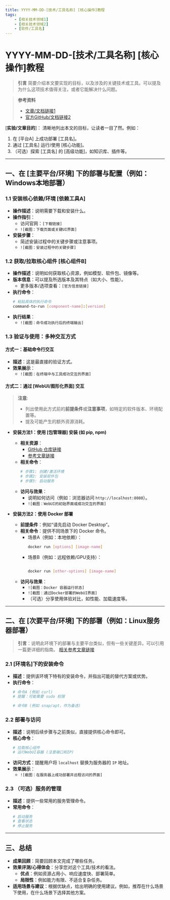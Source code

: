 ```yaml
---
title: YYYY-MM-DD-[技术/工具名称] [核心操作]教程
tags: 
    - [相关技术领域1]
    - [相关技术领域2]
    - [软件/工具名]
---
```

# YYYY-MM-DD-[技术/工具名称] [核心操作]教程

> **引言**
> 简要介绍本文要实现的目标，以及涉及的关键技术或工具。可以提及为什么这项技术值得关注，或者它能解决什么问题。

> **参考资料**
>
> - [文章/文档链接1](URL)
> - [官方GitHub/文档链接2](URL)

[**实验/文章目的**]：
清晰地列出本文的目标，让读者一目了然。例如：

1. 在 [平台A] 上成功部署 [工具名]。
2. 通过 [工具名] 运行/使用 [核心功能]。
3. （可选）探索 [工具名] 的 [高级功能]，如知识库、插件等。

---

## 一、在 [主要平台/环境] 下的部署与配置（例如：Windows本地部署）

### **1.1 安装核心依赖/环境 [依赖工具A]**

- **操作描述**：说明需要下载和安装什么。
- **操作指引**：
  - 访问官网：`[下载链接]`
  - `![截图：下载页面或关键UI界面]`
- **安装步骤**：
  - 简述安装过程中的关键步骤或注意事项。
  - `![截图：安装过程中的关键步骤]`

### **1.2 获取/拉取核心组件 [核心组件B]**

- **操作描述**：说明如何获取核心资源，例如模型、软件包、镜像等。
- **版本信息**：可以提及所选版本及其特点（如大小、性能）。
  - 更多版本/选项查看：`[官方信息链接]`
- **执行命令**：
  ```bash
  # 粘贴具体的执行命令
  command-to-run [component-name]:[version]
  ```
- **执行结果**：
  - `![截图：命令成功执行后的终端输出]`

### **1.3 验证与使用：多种交互方式**

#### **方式一：基础命令行交互**

- **描述**：这是最直接的验证方式。
- **效果展示**：
  - `![截图：在终端中与工具成功交互的界面]`

#### **方式二：通过 [WebUI/图形化界面] 交互**

> **注意**:
>
> - 列出使用此方式前的**前提条件**或**注意事项**，如特定的软件版本、环境配置等。
> - 提及可能产生的额外资源消耗。

- **安装方法1：使用 [包管理器] 安装 (如 pip, npm)**

  - **相关资源**：
    - [GitHub 仓库链接](URL)
    - [参考文章链接](URL)
  - **相关命令**：
    ```bash
    # 步骤1: 创建/激活环境
    # 步骤2: 安装软件包
    # 步骤3: 启动服务
    ```
  - **访问与效果**：
    - 说明如何访问（例如：浏览器访问 `http://localhost:8080`）。
    - `![截图：WebUI的初始界面或成功交互的界面]`
- **安装方法2：使用 Docker 部署**

  - **前提条件**：例如“请先启动 Docker Desktop”。
  - **相关命令**：提供不同场景下的 Docker 命令。
    - 场景A（例如：本地依赖）：
      ```bash
      docker run [options] [image-name]
      ```
    - 场景B（例如：远程依赖/GPU支持）：
      ```bash

      docker run [other-options] [image-name]
      ```
  - **访问与效果**：
    - `![截图：Docker 容器运行状态]`
    - `![截图：通过Docker部署的WebUI界面]`
    - （可选）分享使用体验对比，如性能、加载速度等。

---

## 二、在 [次要平台/环境] 下的部署（例如：Linux服务器部署）

> **引言**：说明此环境下的部署与主要平台类似，但有一些关键差异。可以引用一篇更详细的指南。
> [相关参考文章链接](URL)

### **2.1 [环境名]下的安装命令**

- **描述**：提供该环境下特有的安装命令，并指出可能的替代方案或优势。
- **执行命令**：
  ```bash
  # 命令A (例如 curl)
  # 提醒：可能需要 sudo 权限

  # 命令B (例如 snap/apt，作为备选)
  ```

### **2.2 部署与访问**

- **描述**：说明后续步骤与之前类似，直接提供核心命令即可。
- **核心命令**：
  ```bash
  # 拉取核心组件
  # 运行WebUI容器 (注意端口和IP)
  ```
- **访问方式**：提醒用户将 `localhost` 替换为服务器的 `IP` 地址。
- **效果展示**：
  - `![截图：在服务器上成功部署并远程访问的界面]`

### **2.3 （可选）服务的管理**

- **描述**：提供一些常用的服务管理命令。
- **常用命令**：
  ```bash
  # 启动服务
  # 查看状态
  # 停止服务
  ```

---

## 三、总结

- **成果回顾**：简要回顾本文完成了哪些任务。
- **效果评测/心得体会**：分享您对这个工具/技术的看法。
  - **优点**：例如资源占用小、响应速度快、部署简单。
  - **局限性**：例如能力有限、不适合复杂任务。
- **适用场景与建议**：根据优缺点，给出明确的使用建议。例如，推荐在什么场景下使用，在什么场景下选择其他方案。
